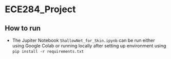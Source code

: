 # ECE284_Project

## How to run

- The Jupiter Notebook `ShallowNet_for_Skin.ipynb` can be run either using Google Colab or running locally after setting up environment using `pip install -r requirements.txt`
